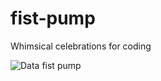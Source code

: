 # fist-pump
Whimsical celebrations for coding

![Data fist pump](http://www.reactiongifs.com/r/dstfp.gif)

